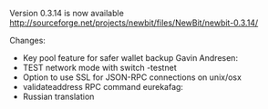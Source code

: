 Version 0.3.14 is now available
http://sourceforge.net/projects/newbit/files/NewBit/newbit-0.3.14/

Changes:
* Key pool feature for safer wallet backup
Gavin Andresen:
* TEST network mode with switch -testnet
* Option to use SSL for JSON-RPC connections on unix/osx
* validateaddress RPC command
eurekafag:
* Russian translation

